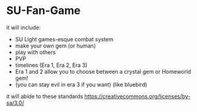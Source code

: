 # SU-Fan-Game
it will include: 
           
<ul>
<li>SU Light games-esque combat system</li>
<li>make your own gem (or human)</li>
<li>play with others</li>
<li>PVP</li>
<li>timelines (Era 1, Era 2, Era 3)</li>
<li>Era 1 and 2 allow you to choose between a crystal gem or Homeworld gem!</li>
<li>(you can stay evil in era 3 if you want) (like bluebird)</li>
</ul>

 it will abide to these standards  https://creativecommons.org/licenses/by-sa/3.0/

